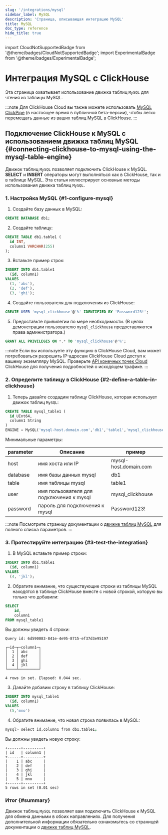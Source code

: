 ```yaml
---
slug: '/integrations/mysql'
sidebar_label: MySQL
description: 'Страница, описывающая интеграцию MySQL'
title: MySQL
doc_type: reference
hide_title: true
---
```

import CloudNotSupportedBadge from '@theme/badges/CloudNotSupportedBadge';
import ExperimentalBadge from '@theme/badges/ExperimentalBadge';


# Интеграция MySQL с ClickHouse

Эта страница охватывает использование движка таблиц `MySQL` для чтения из таблицы MySQL.

:::note
Для ClickHouse Cloud вы также можете использовать [MySQL ClickPipe](/integrations/clickpipes/mysql) (в настоящее время в публичной бета-версии), чтобы легко перемещать данные из ваших таблиц MySQL в ClickHouse.
:::

## Подключение ClickHouse к MySQL с использованием движка таблиц MySQL {#connecting-clickhouse-to-mysql-using-the-mysql-table-engine}

Движок таблиц `MySQL` позволяет подключить ClickHouse к MySQL. **SELECT** и **INSERT** операторы могут выполняться как в ClickHouse, так и в таблице MySQL. Эта статья иллюстрирует основные методы использования движка таблиц `MySQL`.

### 1. Настройка MySQL {#1-configure-mysql}

1.  Создайте базу данных в MySQL:
```sql
CREATE DATABASE db1;
```

2. Создайте таблицу:
```sql
CREATE TABLE db1.table1 (
  id INT,
  column1 VARCHAR(255)
);
```

3. Вставьте пример строк:
```sql
INSERT INTO db1.table1
  (id, column1)
VALUES
  (1, 'abc'),
  (2, 'def'),
  (3, 'ghi');
```

4. Создайте пользователя для подключения из ClickHouse:
```sql
CREATE USER 'mysql_clickhouse'@'%' IDENTIFIED BY 'Password123!';
```

5. Предоставьте привилегии по мере необходимости. (В целях демонстрации пользователю `mysql_clickhouse` предоставляются права администратора.)
```sql
GRANT ALL PRIVILEGES ON *.* TO 'mysql_clickhouse'@'%';
```

:::note
Если вы используете эту функцию в ClickHouse Cloud, вам может потребоваться разрешить IP-адресам ClickHouse Cloud доступ к вашему экземпляру MySQL. Проверьте [API конечных точек Cloud](//cloud/get-started/query-endpoints.md) ClickHouse для получения подробностей о исходящем трафике.
:::

### 2. Определите таблицу в ClickHouse {#2-define-a-table-in-clickhouse}

1. Теперь давайте создадим таблицу ClickHouse, которая использует движок таблиц `MySQL`:
```sql
CREATE TABLE mysql_table1 (
  id UInt64,
  column1 String
)
ENGINE = MySQL('mysql-host.domain.com','db1','table1','mysql_clickhouse','Password123!')
```

Минимальные параметры:

|parameter|Описание                |пример                       |
|---------|--------------------------|-----------------------------|
|host     |имя хоста или IP          |mysql-host.domain.com        |
|database |имя базы данных mysql    |db1                          |
|table    |имя таблицы mysql        |table1                       |
|user     |имя пользователя для подключения к mysql|mysql_clickhouse     |
|password |пароль для подключения к mysql|Password123!              |

:::note
Посмотрите страницу документации о [движке таблиц MySQL](/engines/table-engines/integrations/mysql.md) для полного списка параметров.
:::

### 3. Протестируйте интеграцию {#3-test-the-integration}

1. В MySQL вставьте пример строки:
```sql
INSERT INTO db1.table1
  (id, column1)
VALUES
  (4, 'jkl');
```

2. Обратите внимание, что существующие строки из таблицы MySQL находятся в таблице ClickHouse вместе с новой строкой, которую вы только что добавили:
```sql
SELECT
    id,
    column1
FROM mysql_table1
```

Вы должны увидеть 4 строки:
```response
Query id: 6d590083-841e-4e95-8715-ef37d3e95197

┌─id─┬─column1─┐
│  1 │ abc     │
│  2 │ def     │
│  3 │ ghi     │
│  4 │ jkl     │
└────┴─────────┘

4 rows in set. Elapsed: 0.044 sec.
```

3. Давайте добавим строку в таблицу ClickHouse:
```sql
INSERT INTO mysql_table1
  (id, column1)
VALUES
  (5,'mno')
```

4. Обратите внимание, что новая строка появилась в MySQL:
```bash
mysql> select id,column1 from db1.table1;
```

Вы должны увидеть новую строку:
```response
+------+---------+
| id   | column1 |
+------+---------+
|    1 | abc     |
|    2 | def     |
|    3 | ghi     |
|    4 | jkl     |
|    5 | mno     |
+------+---------+
5 rows in set (0.01 sec)
```

### Итог {#summary}

Движок таблиц `MySQL` позволяет вам подключить ClickHouse к MySQL для обмена данными в обоих направлениях. Для получения дополнительной информации обязательно ознакомьтесь со страницей документации о [движке таблиц MySQL](/sql-reference/table-functions/mysql.md).